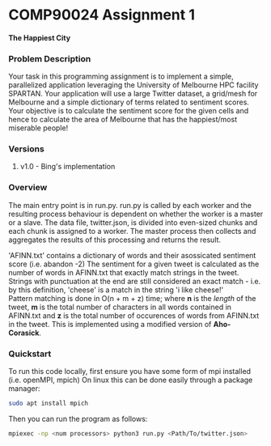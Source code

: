 # COMP90024 Assignment 1

#### The Happiest City

### Problem Description

Your task in this programming assignment is to implement a simple, parallelized application leveraging the
University of Melbourne HPC facility SPARTAN. Your application will use a large Twitter dataset, a grid/mesh for
Melbourne and a simple dictionary of terms related to sentiment scores. Your objective is to calculate the sentiment
score for the given cells and hence to calculate the area of Melbourne that has the happiest/most miserable people!

### Versions

1. v1.0 - Bing's implementation

### Overview

The main entry point is in run.py.
run.py is called by each worker and the resulting process behaviour is dependent on whether the worker is a master or a slave.
The data file, twitter.json, is divided into even-sized chunks and each chunk is assigned to a worker.
The master process then collects and aggregates the results of this processing and returns the result.

'AFINN.txt' contains a dictionary of words and their asossicated sentiment score (i.e. abandon -2)
The sentiment for a given tweet is calculated as the number of words in AFINN.txt that exactly match strings in the tweet.
Strings with punctuation at the end are still considered an exact match - i.e. by this definition, 'cheese' is a match in the string 'i like cheese!'  
Pattern matching is done in O(n + m + z) time; where **n** is the _length_ of the tweet, **m** is the total number of characters in all words contained in AFINN.txt and **z** is the total number of occurences of words from AFINN.txt in the tweet. This is implemented using a modified version of **Aho-Corasick**.


### Quickstart

To run this code locally, first ensure you have some form of mpi installed (i.e. openMPI, mpich)
On linux this can be done easily through a package manager:

```bash
sudo apt install mpich
```

Then you can run the program as follows:

```bash
mpiexec -np <num processors> python3 run.py <Path/To/twitter.json> 
```
